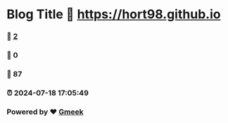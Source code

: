 # Blog Title :link: https://hort98.github.io 
### :page_facing_up: [2](https://hort98.github.io/tag.html) 
### :speech_balloon: 0 
### :hibiscus: 87 
### :alarm_clock: 2024-07-18 17:05:49 
### Powered by :heart: [Gmeek](https://github.com/Meekdai/Gmeek)
